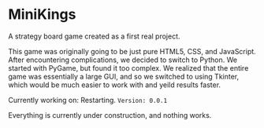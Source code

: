# MiniKings
A strategy board game created as a first real project.

This game was originally going to be just pure HTML5, CSS, and JavaScript. After encountering complications, we decided to switch to Python. We started with PyGame, but found it too complex. We realized that the entire game was essentially a large GUI, and so we switched to using Tkinter, which would be much easier to work with and yeild results faster.

Currently working on: Restarting.
```Version: 0.0.1```

Everything is currently under construction, and nothing works.
